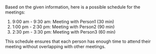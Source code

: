 Based on the given information, here is a possible schedule for the meetings:

1. 9:00 am - 9:30 am: Meeting with Person1 (30 min)
2. 1:00 pm - 2:30 pm: Meeting with Person2 (90 min)
3. 2:30 pm - 3:30 pm: Meeting with Person3 (60 min)

This schedule ensures that each person has enough time to attend their meeting without overlapping with other meetings.